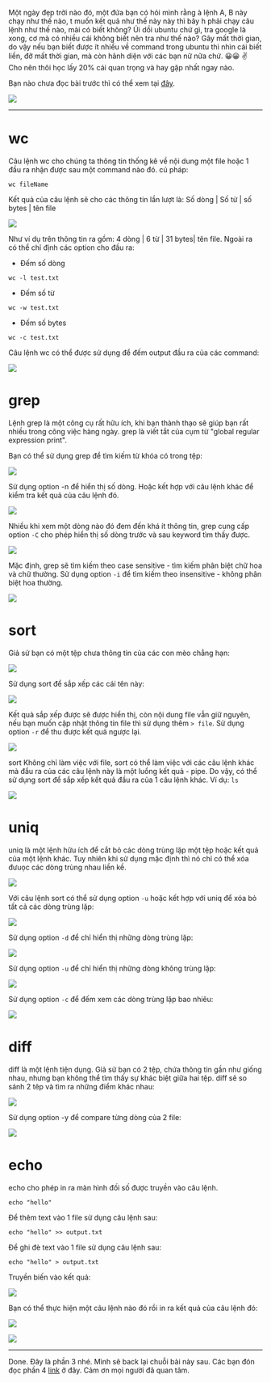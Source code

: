 Một ngày đẹp trời nào đó, một đứa bạn có hỏi mình rằng à lệnh A, B này chạy như thế nào, t muốn kết quả như thế này này thì bây h phải chạy câu lệnh như thế nào, mài có biết không? Úi dồi ubuntu chứ gì, tra google là xong, cơ mà có nhiều cái không biết nên tra như thế nào?  Gây mất thời gian, do vậy nếu bạn biết được ít nhiều về command trong ubuntu thì nhìn cái biết liền, đỡ mất thời gian, mà còn hãnh diện với các bạn nữ nữa chứ. :grinning::grinning: :v: Cho nên thôi học lấy 20% cái quan trọng và hay gặp nhất ngay nào.

Bạn nào chưa đọc bài trước thì có thể xem tại [đây](https://viblo.asia/p/cac-command-tren-ubuntu-chiem-80-phan-2-Qpmlebdo5rd).

![](https://images.viblo.asia/fc8dcf65-1d7c-4261-b3eb-7f19eaf1f353.jpg)

-----

# wc

Câu lệnh wc cho chúng ta thông tin thống kê về nội dung một file hoặc 1 đầu ra nhận được sau một command nào đó. cú pháp:

```
wc fileName
```

Kết quả của câu lệnh sẽ cho các thông tin lần lượt là: Số dòng | Số từ | số bytes | tên file

![](https://images.viblo.asia/af3a760a-5e50-41f2-8794-8455a8565f06.png)

Như ví dụ trên thông tin ra gồm: 4 dòng | 6 từ | 31 bytes| tên file. Ngoài ra có thể chỉ định các option cho đầu ra:

* Đếm số dòng
```
wc -l test.txt
```
* Đếm số từ
```
wc -w test.txt
```
* Đếm số bytes
```
wc -c test.txt
```

Câu lệnh wc có thể được sử dụng để đếm output đầu ra của các command:

![](https://images.viblo.asia/8fa57446-03a5-4954-9525-dec553be85c2.png)

# grep

Lệnh grep là một công cụ rất hữu ích, khi bạn thành thạo sẽ giúp bạn rất nhiều trong công việc hàng ngày. grep là viết tắt của cụm từ "global regular expression print".

Bạn có thể sử dụng grep để tìm kiếm từ khóa có trong tệp:

![](https://images.viblo.asia/647f155b-8441-4eb8-a9d4-607b87030fc6.png)

Sử dụng option -n để hiển thị số dòng. Hoặc kết hợp với câu lệnh khác để kiểm tra kết quả của câu lệnh đó.

![](https://images.viblo.asia/23d9e884-2df6-4202-a668-87a04dad3982.png)

Nhiều khi xem một dòng nào đó đem đến khá ít thông tin, grep cung cấp option `-C` cho phép hiển thị số dòng trước và sau keyword tìm thấy được.

![](https://images.viblo.asia/8e1e5075-f9c1-48ce-bd35-946534492201.png)

Mặc định, grep sẽ tìm kiếm theo case sensitive - tìm kiếm phân biệt chữ hoa và chữ thường. Sử dụng option `-i`  để tìm kiếm theo insensitive - không phân biệt hoa thường.

![](https://images.viblo.asia/b74ee746-f3d6-4cd0-a3a3-c3ed4443832f.png)

# sort

Giả sử bạn có một tệp chưa thông tin của các con mèo chẳng hạn:

![](https://images.viblo.asia/0a4506bc-7175-4d2f-92a9-dbb26d3a76cb.png)

Sử dụng sort để sắp xếp các cái tên này:

![](https://images.viblo.asia/0905afc0-ffa8-4bc8-8df4-97308484846e.png)

Kết quả sắp xếp được sẽ được hiển thị, còn nội dung file vẫn giữ nguyên, nếu bạn muốn cập nhật thông tin file thì sử dụng thêm `> file`. Sử dụng option `-r` để thu được kết quả ngược lại.

![](https://images.viblo.asia/b8e11984-5f25-418c-9833-348ff10bc42e.png)

sort Không chỉ làm việc với file, sort có thể làm việc với các câu lệnh khác mà đầu ra của các câu lệnh này là một luồng kết quả - pipe. Do vậy, có thể sử dụng sort để sắp xếp kết quả đầu ra của 1 câu lệnh khác. Ví dụ: `ls`

![](https://images.viblo.asia/4fb61367-a86b-4dde-beb6-c40458aff2cf.png)

# uniq

uniq là một lệnh hữu ích để cắt bỏ các dòng trùng lặp một tệp hoặc kết quả của một lệnh khác. Tuy nhiên khi sử dụng mặc định thì nó chỉ có thể xóa đưuọc các dòng trùng nhau liền kề.

![](https://images.viblo.asia/d78e10e3-1b85-4083-a2aa-5727ab65543a.png)

Với câu lệnh sort có thể sử dụng option `-u` hoặc kết hợp với uniq để xóa bỏ tất cả các dòng trùng lặp:

![](https://images.viblo.asia/3f9f03e5-b821-4b76-970a-e741a97a6bc2.png)

Sử dụng option `-d` để chỉ hiển thị những dòng trùng lặp:

![](https://images.viblo.asia/61f8f92b-4f47-41ad-ae45-d269003331ca.png)

Sử dụng option `-u` để chỉ hiển thị những dòng không trùng lặp:

![](https://images.viblo.asia/dc999241-e2ab-44f3-92be-efdee68d7bbb.png)

Sử dụng option `-c` để đếm xem các dòng trùng lặp bao nhiêu:

![](https://images.viblo.asia/caa5e6bf-87ef-4d40-8a5b-7b853696f779.png)

# diff

diff là một lệnh tiện dụng. Giả sử bạn có 2 tệp, chứa thông tin gần như giống nhau, nhưng bạn không thể tìm thấy sự khác biệt giữa hai tệp. diff sẽ so sánh 2 têp và tìm ra những điểm khác nhau:

![](https://images.viblo.asia/5f4835fe-5d6f-46a2-9493-5a7a034e8bd7.png)

Sử dụng option -y để compare từng dòng của 2 file:

![](https://images.viblo.asia/943109c3-8487-44b6-9e9d-82ccfadb8458.png)

# echo

echo cho phép in ra màn hình đối số được truyền vào câu lệnh.

```
echo "hello"
```

Để thêm text vào 1 file sử dụng câu lệnh sau:

```
echo "hello" >> output.txt
```

Để ghi đè text vào 1 file sử dụng câu lệnh sau:

```
echo "hello" > output.txt
```

Truyền biến vào kết quả:

![](https://images.viblo.asia/37c219bb-0f80-4355-9f6b-5b183f404c2c.png)

Bạn có thể thực hiện một câu lệnh nào đó rồi in ra kết quả của câu lệnh đó:

![](https://images.viblo.asia/ca60819a-345e-4af0-a303-bd6762186569.png)

![](https://images.viblo.asia/ba52b5e2-9aba-4d6e-96ed-d163bf7e52d1.png)

-----

Done. Đây là phần 3 nhé. Mình sẽ back lại chuỗi bài này sau. Các bạn đón đọc phần 4 [link](https://viblo.asia/p/cac-command-tren-ubuntu-chiem-80-phan-4-QpmleNnr5rd) ở đây. Cảm ơn mọi người đã quan tâm.